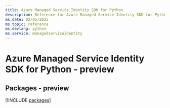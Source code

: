 ```yaml
---
title: Azure Managed Service Identity SDK for Python
description: Reference for Azure Managed Service Identity SDK for Python
ms.date: 02/05/2025
ms.topic: reference
ms.devlang: python
ms.service: managedserviceidentity
---
```

# Azure Managed Service Identity SDK for Python - preview
## Packages - preview
[!INCLUDE [packages](managed-service-identity-index.md)]